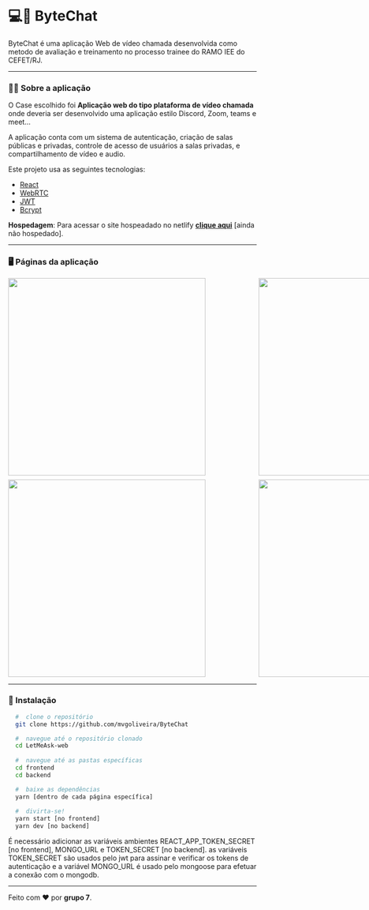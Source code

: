 # 💻🐺 ByteChat

ByteChat é uma aplicação Web de vídeo chamada desenvolvida como metodo de avaliação e treinamento no processo trainee do RAMO IEE do CEFET/RJ.
 
 ---

### :man_technologist: Sobre a aplicação

O Case escolhido foi **Aplicação web do tipo plataforma de vídeo chamada** onde deveria ser desenvolvido uma aplicação estilo Discord, Zoom, teams e meet...

A aplicação conta com um sistema de autenticação, criação de salas públicas e privadas, controle de acesso de usuários a salas privadas, e compartilhamento de vídeo e audio.

Este projeto usa as seguintes tecnologias:

- [React](https://reactjs.org)
- [WebRTC](https://webrtc.org)
- [JWT](https://jwt.io)
- [Bcrypt](https://github.com/dcodeIO/bcrypt.js#readme)

**Hospedagem**: Para acessar o site hospeadado no netlify **[clique aqui](https://github.com/mvgoliveira/ByteChat)** [ainda não hospedado].

---

### :desktop_computer: Páginas da aplicação
<div style="display: grid; grid-template-columns: 1fr 1fr; grid-gap: 8px">
 <img style="min-width: 500px;" src="https://user-images.githubusercontent.com/53785487/141688159-50efc533-80af-438b-8fe6-073da58b4093.png" width="400px"/>
 <img style="min-width: 500px;" src="https://user-images.githubusercontent.com/53785487/141688179-1a9b9fef-1860-404c-8f34-fe25a921dba0.png" width="400px"/>
 <img style="min-width: 500px;" src="https://user-images.githubusercontent.com/53785487/141688227-b993fabb-8392-448b-b44c-b00085eaa9e0.png" width="400px"/>
 <img style="min-width: 500px;" src="https://user-images.githubusercontent.com/53785487/141688299-185b455e-00e9-4f20-b689-383a30f49e60.png" width="400px"/>
</div>

---

### 📁 Instalação

```bash
  #  clone o repositório
  git clone https://github.com/mvgoliveira/ByteChat

  #  navegue até o repositório clonado
  cd LetMeAsk-web
  
  #  navegue até as pastas específicas
  cd frontend
  cd backend

  #  baixe as dependências
  yarn [dentro de cada página específica]
 
  #  divirta-se!
  yarn start [no frontend]
  yarn dev [no backend]
```

É necessário adicionar as variáveis ambientes REACT_APP_TOKEN_SECRET [no frontend], MONGO_URL e TOKEN_SECRET [no backend].
as variáveis TOKEN_SECRET são usados pelo jwt para assinar e verificar os tokens de autenticação e a variável MONGO_URL é usado pelo mongoose para efetuar a conexão com o mongodb.

<hr>

Feito com :hearts: por **grupo 7**.
